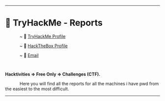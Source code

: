<hr>

# :open_file_folder: TryHackMe - Reports 


&nbsp;&nbsp;&nbsp;&nbsp;&nbsp;&nbsp;&nbsp;&nbsp;&nbsp;&nbsp;&nbsp;&nbsp;~ :triangular_flag_on_post: [TryHackMe Profile](https://tryhackme.com/p/Dhmosfunk)

&nbsp;&nbsp;&nbsp;&nbsp;&nbsp;&nbsp;&nbsp;&nbsp;&nbsp;&nbsp;&nbsp;&nbsp;~ :triangular_flag_on_post: [HackTheBox Profile](https://www.hackthebox.eu/home/users/profile/78776)

&nbsp;&nbsp;&nbsp;&nbsp;&nbsp;&nbsp;&nbsp;&nbsp;&nbsp;&nbsp;&nbsp;&nbsp;~ :email: [Email](mailto:dhmosfnk@protonmail.com)

<br>

<b>Hacktivities => Free Only => Challenges (CTF).</b>

&nbsp;&nbsp;&nbsp;&nbsp;&nbsp;&nbsp;&nbsp;&nbsp;&nbsp;&nbsp;&nbsp;&nbsp;Here you will find all the reports for all the machines i have pwd from the easiest to the most difficult.

<hr>

